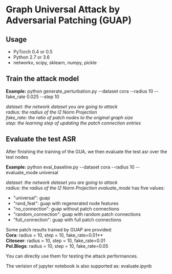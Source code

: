 # Graph Universal Attack by Adversarial Patching (GUAP)

## Usage
* PyTorch 0.4 or 0.5 
* Python 2.7 or 3.6
* networkx, scipy, sklearn, numpy, pickle

## Train the attack model 

**Example:** python generate_perturbation.py --dataset cora --radius 10 --fake_rate 0.025 --step 10

*dataset: the network dataset you are going to attack* \
*radius: the radius of the l2 Norm Projection* \
*fake_rate: the ratio of patch nodes to the original graph size* \
*step: the learning step of updating the patch connection entries*


## Evaluate the test ASR
After finishing the training of the GUA, we then evaluate the test asr over the test nodes 

**Example:** python eval_baseline.py --dataset cora --radius 10 --evaluate_mode universal 

*dataset: the network dataset you are going to attack* \
*radius: the radius of the l2 Norm Projection*
*evaluate_mode* has five values: 
* "universal": guap
* "rand_feat": guap with regenerated node features
* "no_connection": guap without patch connections
* "random_connection": guap with random patch connections
* "full_connection": guap with full patch connections

Some patch results trained by GUAP are provided: \
**Cora**: radius = 10, step = 10, fake_rate=0.01** \
**Citeseer**: radius = 10, step = 10, fake_rate=0.01 \
**Pol.Blogs**: radius = 10, step = 10, fake_rate=0.05

You can directly use them for testing the attack performances.

The verision of jupyter notebook is also supported as: evaluate.ipynb

